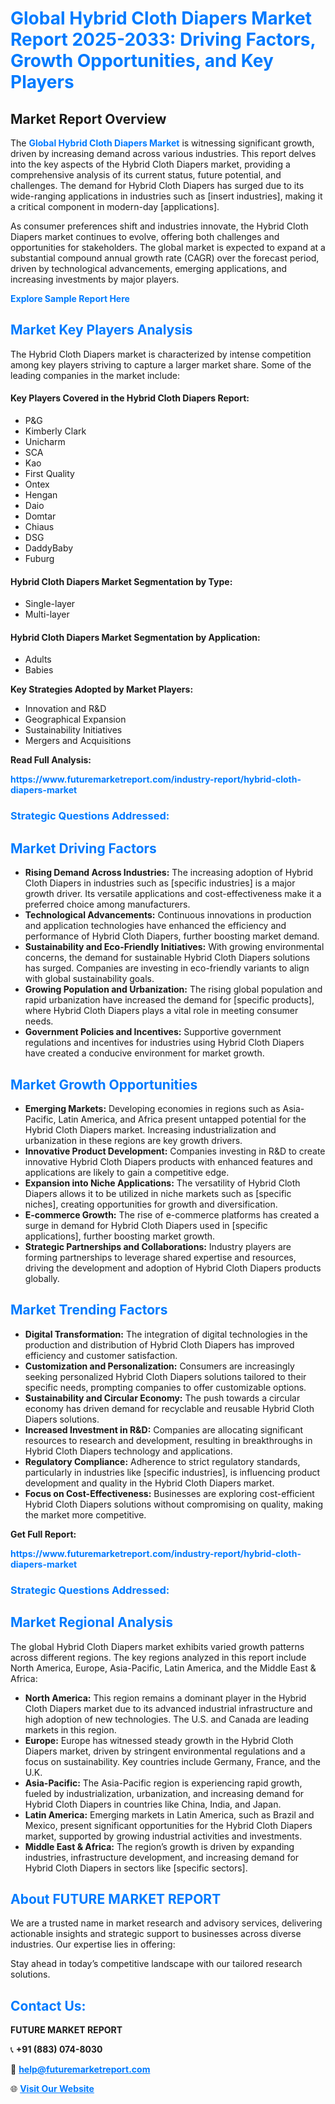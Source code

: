 <h1 style="color: #007BFF;">Global Hybrid Cloth Diapers Market Report 2025-2033: Driving Factors, Growth Opportunities, and Key Players</h1>

<section id="overview">
<h2>Market Report Overview</h2>
<p>The <a href="https://www.futuremarketreport.com/industry-report/hybrid-cloth-diapers-market" style="color: #007BFF; text-decoration: none;"><strong>Global Hybrid Cloth Diapers Market</strong></a> is witnessing significant growth, driven by increasing demand across various industries. This report delves into the key aspects of the Hybrid Cloth Diapers market, providing a comprehensive analysis of its current status, future potential, and challenges. The demand for Hybrid Cloth Diapers has surged due to its wide-ranging applications in industries such as [insert industries], making it a critical component in modern-day [applications].</p>
<p>As consumer preferences shift and industries innovate, the Hybrid Cloth Diapers market continues to evolve, offering both challenges and opportunities for stakeholders. The global market is expected to expand at a substantial compound annual growth rate (CAGR) over the forecast period, driven by technological advancements, emerging applications, and increasing investments by major players.</p>
</section>

<section id="overview">
<p><a href="https://www.futuremarketreport.com/request-sample/reportId=40561" style="color: #007BFF; text-decoration: none;"><strong>Explore Sample Report Here</strong></a></p>
</section>

<section id="key-players">
<h2 style="color: #007BFF;">Market Key Players Analysis</h2>
<p>The Hybrid Cloth Diapers market is characterized by intense competition among key players striving to capture a larger market share. Some of the leading companies in the market include:</p>
<h4>Key Players Covered in the Hybrid Cloth Diapers Report:</h4>
<ul><li>P&amp;G</li><li>Kimberly Clark</li><li>Unicharm</li><li>SCA</li><li>Kao</li><li>First Quality</li><li>Ontex</li><li>Hengan</li><li>Daio</li><li>Domtar</li><li>Chiaus</li><li>DSG</li><li>DaddyBaby</li><li>Fuburg</li></ul>
<h4>Hybrid Cloth Diapers Market Segmentation by Type:</h4>
<ul><li>Single-layer</li><li>Multi-layer</li></ul>

<h4>Hybrid Cloth Diapers Market Segmentation by Application:</h4>
<ul><li>Adults</li><li>Babies</li></ul>
<p><strong>Key Strategies Adopted by Market Players:</strong></p>
<ul>
<li>Innovation and R&D</li>
<li>Geographical Expansion</li>
<li>Sustainability Initiatives</li>
<li>Mergers and Acquisitions</li>
</ul>
</section>

<section>
<p><strong>Read Full Analysis: </strong></p><a href="https://www.futuremarketreport.com/industry-report/hybrid-cloth-diapers-market" style="color: #007BFF; text-decoration: none;"><strong>https://www.futuremarketreport.com/industry-report/hybrid-cloth-diapers-market</strong></a>
<h3 style="color: #007BFF;">Strategic Questions Addressed:</h3>
</section>

<section id="driving-factors">
<h2 style="color: #007BFF;">Market Driving Factors</h2>
<ul>
<li><strong>Rising Demand Across Industries:</strong> The increasing adoption of Hybrid Cloth Diapers in industries such as [specific industries] is a major growth driver. Its versatile applications and cost-effectiveness make it a preferred choice among manufacturers.</li>
<li><strong>Technological Advancements:</strong> Continuous innovations in production and application technologies have enhanced the efficiency and performance of Hybrid Cloth Diapers, further boosting market demand.</li>
<li><strong>Sustainability and Eco-Friendly Initiatives:</strong> With growing environmental concerns, the demand for sustainable Hybrid Cloth Diapers solutions has surged. Companies are investing in eco-friendly variants to align with global sustainability goals.</li>
<li><strong>Growing Population and Urbanization:</strong> The rising global population and rapid urbanization have increased the demand for [specific products], where Hybrid Cloth Diapers plays a vital role in meeting consumer needs.</li>
<li><strong>Government Policies and Incentives:</strong> Supportive government regulations and incentives for industries using Hybrid Cloth Diapers have created a conducive environment for market growth.</li>
</ul>
</section>

<section id="growth-opportunities">
<h2 style="color: #007BFF;">Market Growth Opportunities</h2>
<ul>
<li><strong>Emerging Markets:</strong> Developing economies in regions such as Asia-Pacific, Latin America, and Africa present untapped potential for the Hybrid Cloth Diapers market. Increasing industrialization and urbanization in these regions are key growth drivers.</li>
<li><strong>Innovative Product Development:</strong> Companies investing in R&D to create innovative Hybrid Cloth Diapers products with enhanced features and applications are likely to gain a competitive edge.</li>
<li><strong>Expansion into Niche Applications:</strong> The versatility of Hybrid Cloth Diapers allows it to be utilized in niche markets such as [specific niches], creating opportunities for growth and diversification.</li>
<li><strong>E-commerce Growth:</strong> The rise of e-commerce platforms has created a surge in demand for Hybrid Cloth Diapers used in [specific applications], further boosting market growth.</li>
<li><strong>Strategic Partnerships and Collaborations:</strong> Industry players are forming partnerships to leverage shared expertise and resources, driving the development and adoption of Hybrid Cloth Diapers products globally.</li>
</ul>
</section>

<section id="trending-factors">
<h2 style="color: #007BFF;">Market Trending Factors</h2>
<ul>
<li><strong>Digital Transformation:</strong> The integration of digital technologies in the production and distribution of Hybrid Cloth Diapers has improved efficiency and customer satisfaction.</li>
<li><strong>Customization and Personalization:</strong> Consumers are increasingly seeking personalized Hybrid Cloth Diapers solutions tailored to their specific needs, prompting companies to offer customizable options.</li>
<li><strong>Sustainability and Circular Economy:</strong> The push towards a circular economy has driven demand for recyclable and reusable Hybrid Cloth Diapers solutions.</li>
<li><strong>Increased Investment in R&D:</strong> Companies are allocating significant resources to research and development, resulting in breakthroughs in Hybrid Cloth Diapers technology and applications.</li>
<li><strong>Regulatory Compliance:</strong> Adherence to strict regulatory standards, particularly in industries like [specific industries], is influencing product development and quality in the Hybrid Cloth Diapers market.</li>
<li><strong>Focus on Cost-Effectiveness:</strong> Businesses are exploring cost-efficient Hybrid Cloth Diapers solutions without compromising on quality, making the market more competitive.</li>
</ul>
</section>

<section>
<p><strong>Get Full Report: </strong></p><a href="https://www.futuremarketreport.com/industry-report/hybrid-cloth-diapers-market" style="color: #007BFF; text-decoration: none;"><strong>https://www.futuremarketreport.com/industry-report/hybrid-cloth-diapers-market</strong></a>
<h3 style="color: #007BFF;">Strategic Questions Addressed:</h3>
</section>


<section id="regional-analysis">
<h2 style="color: #007BFF;">Market Regional Analysis</h2>
<p>The global Hybrid Cloth Diapers market exhibits varied growth patterns across different regions. The key regions analyzed in this report include North America, Europe, Asia-Pacific, Latin America, and the Middle East & Africa:</p>
<ul>
<li><strong>North America:</strong> This region remains a dominant player in the Hybrid Cloth Diapers market due to its advanced industrial infrastructure and high adoption of new technologies. The U.S. and Canada are leading markets in this region.</li>
<li><strong>Europe:</strong> Europe has witnessed steady growth in the Hybrid Cloth Diapers market, driven by stringent environmental regulations and a focus on sustainability. Key countries include Germany, France, and the U.K.</li>
<li><strong>Asia-Pacific:</strong> The Asia-Pacific region is experiencing rapid growth, fueled by industrialization, urbanization, and increasing demand for Hybrid Cloth Diapers in countries like China, India, and Japan.</li>
<li><strong>Latin America:</strong> Emerging markets in Latin America, such as Brazil and Mexico, present significant opportunities for the Hybrid Cloth Diapers market, supported by growing industrial activities and investments.</li>
<li><strong>Middle East & Africa:</strong> The region’s growth is driven by expanding industries, infrastructure development, and increasing demand for Hybrid Cloth Diapers in sectors like [specific sectors].</li>
</ul>
</section>

<footer>
<h2 style="color: #007BFF;">About FUTURE MARKET REPORT</h2>
<p>We are a trusted name in market research and advisory services, delivering actionable insights and strategic support to businesses across diverse industries. Our expertise lies in offering:</p>

<p>Stay ahead in today’s competitive landscape with our tailored research solutions.</p>

<h2 style="color: #007BFF;">Contact Us:</h2>
<p><strong>FUTURE MARKET REPORT</strong></p>
<p>📞 <strong>+91 (883) 074-8030</strong></p>
<p>📧 <strong><a href="mailto:help@futuremarketreport.com" style="color: #007BFF;">help@futuremarketreport.com</a></strong></p>
<p>🌐 <strong><a href="https://www.futuremarketreport.com/" style="color: #007BFF;">Visit Our Website</a></strong></p>
</footer>